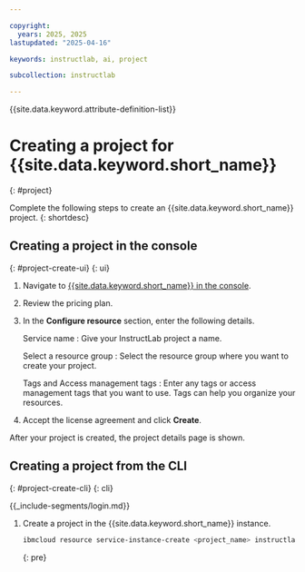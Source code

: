 ```yaml
---

copyright:
  years: 2025, 2025
lastupdated: "2025-04-16"

keywords: instructlab, ai, project

subcollection: instructlab

---
```


{{site.data.keyword.attribute-definition-list}}


# Creating a project for {{site.data.keyword.short_name}}
{: #project}

Complete the following steps to create an {{site.data.keyword.short_name}} project.
{: shortdesc}

## Creating a project in the console
{: #project-create-ui}
{: ui}

1. Navigate to [{{site.data.keyword.short_name}} in the console](https://cloud.ibm.com/catalog/services/instructlab).

1. Review the pricing plan.

1. In the **Configure resource** section, enter the following details.

    Service name
    :   Give your InstructLab project a name.

    Select a resource group
    :   Select the resource group where you want to create your project.

    Tags and Access management tags
    :   Enter any tags or access management tags that you want to use. Tags can help you organize your resources.

1. Accept the license agreement and click **Create**.

After your project is created, the project details page is shown.



## Creating a project from the CLI
{: #project-create-cli}
{: cli}

{{_include-segments/login.md}}
1. Create a project in the {{site.data.keyword.short_name}} instance.
    ```sh
    ibmcloud resource service-instance-create <project_name> instructlab instructlab-pricing-plan us-east
    ```
    {: pre}
